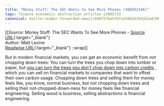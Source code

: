 ```yaml
---
title: "Money Stuff: The SEC Wants to See More Phones (468452146)"
tags: finance economics abstraction articles-23965733
canonical: mailto:reader-forwarded-email/846f57be57bfa2d4b2b1b92b1a6396be
---
```


[[_Source_: Money Stuff: The SEC Wants To See More Phones - [Source URL](mailto:reader-forwarded-email/846f57be57bfa2d4b2b1b92b1a6396be){:target="_blank"}<br>
_Author_: Matt Levine<br>
[Readwise URL](https://readwise.io/open/468452146){:target="_blank"}
::wrap]]

But in modern financial markets, you can get an economic benefit from *not* chopping down trees: You can turn the trees you chop down into lumber or paper, but [you can turn the trees you *don’t* chop down into carbon credits](https://link.mail.bloombergbusiness.com/click/30437332.421824/aHR0cHM6Ly93d3cuYmxvb21iZXJnLmNvbS9vcGluaW9uL2FydGljbGVzLzIwMjEtMDQtMjEveW91LWNhbi1zZWxsLXRoZS10cmVlcy15b3UtZG9uLXQtY3V0P2NtcGlkPUJCRDAyMDIyM19NT05FWVNUVUZGJnV0bV9tZWRpdW09ZW1haWwmdXRtX3NvdXJjZT1uZXdzbGV0dGVyJnV0bV90ZXJtPTIzMDIwMiZ1dG1fY2FtcGFpZ249bW9uZXlzdHVmZg/63b6506f00dc2a96fe05ce2cBfc80faf6) , which you can sell on financial markets to companies that want to offset their own carbon usage. Chopping down trees and selling them for money feels like, you know, normal business, but *not* chopping down trees and selling their not-chopped-down-ness for money feels like financial engineering. Selling wood is business, selling abstractions is financial engineering.

